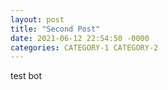 ```yaml
---
layout: post
title: "Second Post"
date: 2021-06-12 22:54:50 -0000
categories: CATEGORY-1 CATEGORY-2
---
```


test bot